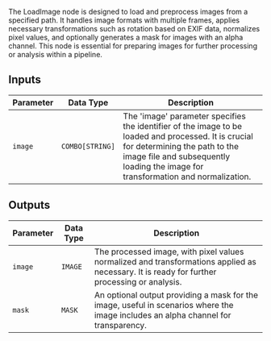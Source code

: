 
The LoadImage node is designed to load and preprocess images from a specified path. It handles image formats with multiple frames, applies necessary transformations such as rotation based on EXIF data, normalizes pixel values, and optionally generates a mask for images with an alpha channel. This node is essential for preparing images for further processing or analysis within a pipeline.

## Inputs

| Parameter | Data Type | Description |
|-----------|--------------|-------------|
| `image`   | `COMBO[STRING]` | The 'image' parameter specifies the identifier of the image to be loaded and processed. It is crucial for determining the path to the image file and subsequently loading the image for transformation and normalization. |

## Outputs

| Parameter | Data Type | Description |
|-----------|-------------|-------------|
| `image`   | `IMAGE`     | The processed image, with pixel values normalized and transformations applied as necessary. It is ready for further processing or analysis. |
| `mask`    | `MASK`      | An optional output providing a mask for the image, useful in scenarios where the image includes an alpha channel for transparency. |
